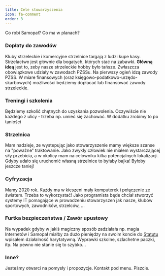 ```yaml
---
title: Cele stowarzyszenia
icon: fa-comment
order: 3
---
```


Co robi Samopał? Co ma w planach?

### Dopłaty do zawodów
Kluby strzeleckie i komercyjne strzelnice targają z ludzi kupe kasy. Strzelactwo jest głównie dla bogatych, których stać na zabawki. __Główną ideą__ jest to, zeby nasze strzeleckie hobby było tańsze. Zwłaszcza obowiązkowe udziały w zawodach PZSSu.
Na pierwszy ogień idzą zawody PZSS. W miare finansowych (oraz księgowo-podatkowo-urzędo-skarbowych) możliwości będziemy dopłacać lub finansować zawody strzeleckie.

### Treningi i szkolenia
Będziemy szkolić chętnych do uzyskania pozwolenia. Oczywiście nie każdego z ulicy - trzeba np. umieć się zachować.
W dodatku zrobimy to po taniości

### Strzelnica
Mam nadzieje, ze wystepując jako stowarzyszenie mamy większe szanse na "poważne" traktowanie. Jako zwykły człowiek nie miałem wystarczającej siły przebicia, a w okolicy mam na celowniku kilka potencjalnych lokalizacji.
Gdyby udało się uruchomić własną strzelnice to byłaby bajka! Byłoby jeszcze taniej!

### Cyfryzacja
Mamy 2020 rok. Każdy ma w kieszeni mały komputerek i połączenie ze światem. Trzeba to wykorzystać!
Jako programista będe chciał stworzyć systemy IT pomagające w prowadzeniu stowarzyszeń jak nasze, klubów sportowych, zawodników, strzelców, ...

### Furtka bezpieczeństwa / Zawór upustowy
Na wypadek gdyby w jakiś magiczny sposób zadziałała np. magia Internetów i Samopał miałby za dużo pieniędzy na swoim koncie do [Statutu](assets/images/STATUT.pdf) wpisałem działalność harytatywną.
Wyprawki szkolne, szlachetne paczki, itp. 
Na pewno nie stanie się to szybko...

### Inne?
Jesteśmy otwarci na pomysły i propozycje. Kontakt pod menu. Piszcie.

